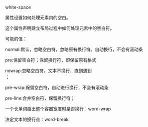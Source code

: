 white-space

属性设置如何处理元素内的空白。

这个属性声明建立布局过程中如何处理元素中的空白符。

可能的值：

normal:默认，忽略空白符，忽略原有换行符。自动换行，不会有滚动条

pre:保留空白符；保留换行符，即保留原有格式

nowrap:忽略空白符，文本不换行，直到遇到</br>；

pre-wrap:保留空白符，自动进行换行，不会有滚动条

pre-line:合并空白符，保留换行符；

一个长单词超出整个容器宽度时是否换行：word-wrap

决定文本的换行点：word-break

